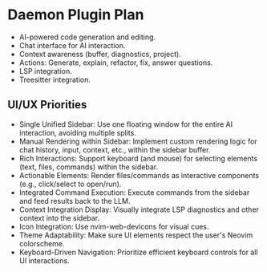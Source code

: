 # Daemon Plugin Plan

- AI-powered code generation and editing.
- Chat interface for AI interaction.
- Context awareness (buffer, diagnostics, project).
- Actions: Generate, explain, refactor, fix, answer questions.
- LSP integration.
- Treesitter integration.

## UI/UX Priorities

- Single Unified Sidebar: Use one floating window for the entire AI interaction, avoiding multiple splits.
- Manual Rendering within Sidebar: Implement custom rendering logic for chat history, input, context, etc., within the sidebar buffer.
- Rich Interactions: Support keyboard (and mouse) for selecting elements (text, files, commands) within the sidebar.
- Actionable Elements: Render files/commands as interactive components (e.g., click/select to open/run).
- Integrated Command Execution: Execute commands from the sidebar and feed results back to the LLM.
- Context Integration Display: Visually integrate LSP diagnostics and other context into the sidebar.
- Icon Integration: Use nvim-web-devicons for visual cues.
- Theme Adaptability: Make sure UI elements respect the user's Neovim colorscheme.
- Keyboard-Driven Navigation: Prioritize efficient keyboard controls for all UI interactions.
